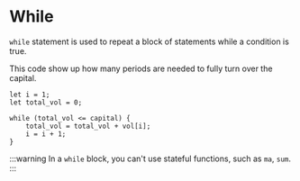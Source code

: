 # While

`while` statement is used to repeat a block of statements while a condition is true.

This code show up how many periods are needed to fully turn over the capital.

```nvs
let i = 1;
let total_vol = 0;

while (total_vol <= capital) {
    total_vol = total_vol + vol[i];
    i = i + 1;
}
```

:::warning
In a `while` block, you can't use stateful functions, such as `ma`, `sum`.
:::
